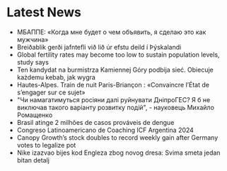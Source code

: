 # Latest News
-  МБАППЕ: «Когда мне будет о чем объявить, я сделаю это как мужчина»
-  Breiðablik gerði jafntefli við lið úr efstu deild í Þýskalandi
-  Global fertility rates may become too low to sustain population levels, study says
-  Ten kandydat na burmistrza Kamiennej Góry podbija sieć. Obiecuje każdemu kebab, jak wygra
-  Hautes-Alpes. Train de nuit Paris-Briançon : «Convaincre l’État de s’engager sur ce sujet»
-  "Чи намагатимуться росіяни далі руйнувати ДніпроГЕС? Я б не виключав такого варіанту розвитку подій", - науковець Михайло Ромащенко
-  Brasil atinge 2 milhões de casos prováveis de dengue
-  Congreso Latinoamericano de Coaching ICF Argentina 2024
-  Canopy Growth’s stock doubles to record weekly gain after Germany votes to legalize pot
-  Nike izazvao bijes kod Engleza zbog novog dresa: Svima smeta jedan bitan detalj
